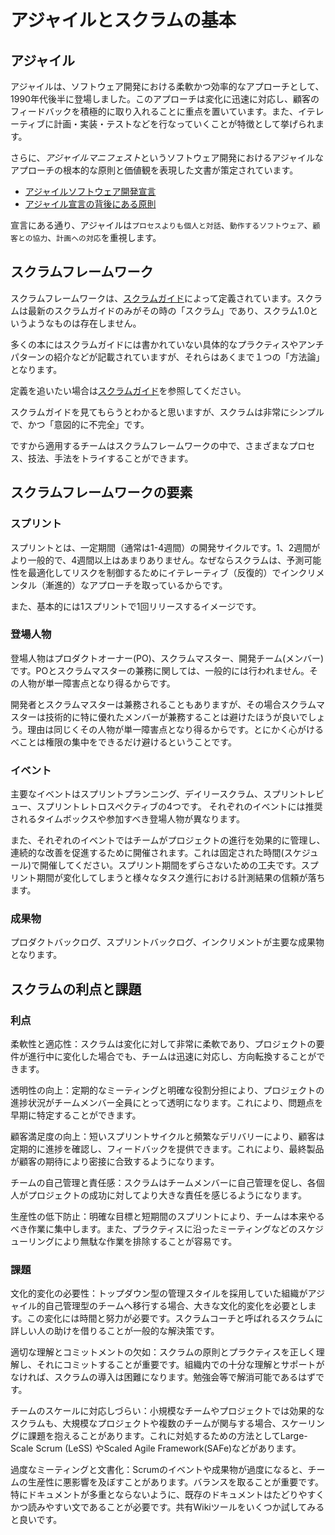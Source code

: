 # アジャイルとスクラムの基本

## アジャイル

アジャイルは、ソフトウェア開発における柔軟かつ効率的なアプローチとして、1990年代後半に登場しました。このアプローチは変化に迅速に対応し、顧客のフィードバックを積極的に取り入れることに重点を置いています。また、イテレーティブに計画・実装・テストなどを行なっていくことが特徴として挙げられます。

さらに、*アジャイルマニフェスト*というソフトウェア開発におけるアジャイルなアプローチの根本的な原則と価値観を表現した文書が策定されています。
- [アジャイルソフトウェア開発宣言](https://agilemanifesto.org/iso/ja/manifesto.html)
- [アジャイル宣言の背後にある原則](https://agilemanifesto.org/iso/ja/principles.html)

宣言にある通り、アジャイルは`プロセスよりも個人と対話`、`動作するソフトウェア`、`顧客との協力`、`計画への対応`を重視します。

## スクラムフレームワーク

スクラムフレームワークは、[スクラムガイド](https://scrumguides.org/docs/scrumguide/v2020/2020-Scrum-Guide-Japanese.pdf)によって定義されています。スクラムは最新のスクラムガイドのみがその時の「スクラム」であり、スクラム1.0というようなものは存在しません。

多くの本にはスクラムガイドには書かれていない具体的なプラクティスやアンチパターンの紹介などが記載されていますが、それらはあくまで１つの「方法論」となります。

定義を追いたい場合は[スクラムガイド](https://scrumguides.org/docs/scrumguide/v2020/2020-Scrum-Guide-Japanese.pdf)を参照してください。

スクラムガイドを見てもらうとわかると思いますが、スクラムは非常にシンプルで、かつ「意図的に不完全」です。

ですから適用するチームはスクラムフレームワークの中で、さまざまなプロセス、技法、⼿法をトライすることができます。

## スクラムフレームワークの要素

### スプリント
スプリントとは、一定期間（通常は1-4週間）の開発サイクルです。1、2週間がより一般的で、4週間以上はあまりありません。なぜならスクラムは、予測可能性を最適化してリスクを制御するためにイテレーティブ（反復的）でインクリメンタル（漸進的）なアプローチを取っているからです。

また、基本的には1スプリントで1回リリースするイメージです。

### 登場人物
登場人物はプロダクトオーナー(PO)、スクラムマスター、開発チーム(メンバー)です。POとスクラムマスターの兼務に関しては、一般的には行われません。その人物が単一障害点となり得るからです。

開発者とスクラムマスターは兼務されることもありますが、その場合スクラムマスターは技術的に特に優れたメンバーが兼務することは避けたほうが良いでしょう。理由は同じくその人物が単一障害点となり得るからです。とにかく心がけるべことは権限の集中をできるだけ避けるということです。


### イベント

主要なイベントはスプリントプランニング、デイリースクラム、スプリントレビュー、スプリントレトロスペクティブの4つです。
それぞれのイベントには推奨されるタイムボックスや参加すべき登場人物が異なります。

また、それぞれのイベントではチームがプロジェクトの進行を効果的に管理し、連続的な改善を促進するために開催されます。これは固定された時間(スケジュール)で開催してください。スプリント期間をずらさないための工夫です。スプリント期間が変化してしまうと様々なタスク進行における計測結果の信頼が落ちます。


### 成果物
プロダクトバックログ、スプリントバックログ、インクリメントが主要な成果物となります。

## スクラムの利点と課題

### 利点

柔軟性と適応性：スクラムは変化に対して非常に柔軟であり、プロジェクトの要件が進行中に変化した場合でも、チームは迅速に対応し、方向転換することができます。

透明性の向上：定期的なミーティングと明確な役割分担により、プロジェクトの進捗状況がチームメンバー全員にとって透明になります。これにより、問題点を早期に特定することができます。

顧客満足度の向上：短いスプリントサイクルと頻繁なデリバリーにより、顧客は定期的に進捗を確認し、フィードバックを提供できます。これにより、最終製品が顧客の期待により密接に合致するようになります。

チームの自己管理と責任感：スクラムはチームメンバーに自己管理を促し、各個人がプロジェクトの成功に対してより大きな責任を感じるようになります。

生産性の低下防止：明確な目標と短期間のスプリントにより、チームは本来やるべき作業に集中します。また、プラクティスに沿ったミーティングなどのスケジューリングにより無駄な作業を排除することが容易です。


### 課題
文化的変化の必要性：トップダウン型の管理スタイルを採用していた組織がアジャイル的自己管理型のチームへ移行する場合、大きな文化的変化を必要とします。この変化には時間と努力が必要です。スクラムコーチと呼ばれるスクラムに詳しい人の助けを借りることが一般的な解決策です。

適切な理解とコミットメントの欠如：スクラムの原則とプラクティスを正しく理解し、それにコミットすることが重要です。組織内での十分な理解とサポートがなければ、スクラムの導入は困難になります。勉強会等で解消可能であるはずです。

チームのスケールに対応しづらい：小規模なチームやプロジェクトでは効果的なスクラムも、大規模なプロジェクトや複数のチームが関与する場合、スケーリングに課題を抱えることがあります。これに対処するための方法としてLarge-Scale Scrum (LeSS) やScaled Agile Framework(SAFe)などがあります。

過度なミーティングと文書化：Scrumのイベントや成果物が過度になると、チームの生産性に悪影響を及ぼすことがあります。バランスを取ることが重要です。特にドキュメントが多重とならないように、既存のドキュメントはたどりやすくかつ読みやすい文であることが必要です。共有Wikiツールをいくつか試してみると良いです。
